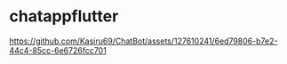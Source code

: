 # chatappflutter
https://github.com/Kasiru69/ChatBot/assets/127610241/6ed79806-b7e2-44c4-85cc-6e6726fcc701


